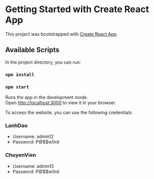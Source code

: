 # Getting Started with Create React App

This project was bootstrapped with [Create React App](https://github.com/facebook/create-react-app).

## Available Scripts

In the project directory, you can run:

### `npm install`

### `npm start`

Runs the app in the development mode.\
Open [http://localhost:3000](http://localhost:3000) to view it in your browser.

To access the website, you can use the following credentials:

### LanhDao
- Username: admin12
- Password: P@$$w0rd

### ChuyenVien
- Username: admin13
- Password: P@$$w0rd
